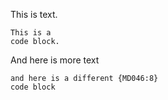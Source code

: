 This is text.

    This is a
    code block.

And here is more text

```text
and here is a different {MD046:8}
code block
```
